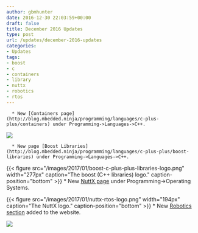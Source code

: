 ```yaml
---
author: gbmhunter
date: 2016-12-30 22:03:59+00:00
draft: false
title: December 2016 Updates
type: post
url: /updates/december-2016-updates
categories:
- Updates
tags:
- boost
- c
- containers
- library
- nuttx
- robotics
- rtos
---
```



	  * New [Containers page](http://blog.mbedded.ninja/programming/languages/c-plus-plus/containers) under Programming->Languages->C++.  

   



[![](/images/2016/12/cardboard-boxes.png)
](/images/2016/12/cardboard-boxes.png)


  





	  * New page [Boost Libraries](http://blog.mbedded.ninja/programming/languages/c-plus-plus/boost-libraries) under Programming->Languages->C++.  

   

{{< figure src="/images/2017/01/boost-c-plus-plus-libraries-logo.png" width="277px" caption="The boost (C++ libraries) logo." caption-position="bottom" >}}
	  * New [NuttX page](http://blog.mbedded.ninja/programming/operating-systems/nuttx) under Programming->Operating Systems.  

   

{{< figure src="/images/2017/01/nuttx-rtos-logo.png" width="194px" caption="The NuttX logo." caption-position="bottom" >}}
	  * New [Robotics section](http://blog.mbedded.ninja/robotics) added to the website.  

  



[![](/images/2016/12/robotics-roombot-humanoid-waving.png)
](/images/2016/12/robotics-roombot-humanoid-waving.png)




